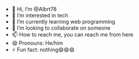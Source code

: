 - 👋 Hi, I’m @Albrt78
- 👀 I’m interested in tech
- 🌱 I’m currently learning web programming
- 💞️ I’m looking to collaborate on someone
- 📫 How to reach me, you can reach me from here
- 😄 Pronouns: He/him
- ⚡ Fun fact: nothing😄😄😄

<!---
Albrt78/Albrt78 is a ✨ special ✨ repository because its `README.md` (this file) appears on your GitHub profile.
You can click the Preview link to take a look at your changes.
--->
